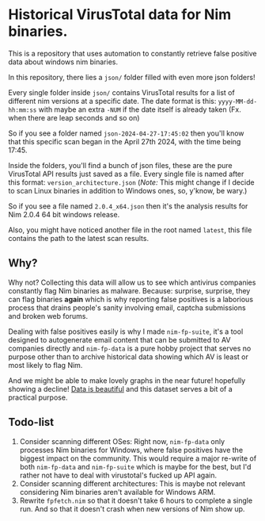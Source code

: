 # Historical VirusTotal data for Nim binaries.

This is a repository that uses automation to constantly retrieve false positive data about windows nim binaries.

In this repository, there lies a `json/` folder filled with even more json folders!

Every single folder inside `json/` contains VirusTotal results for a list of different nim versions at a specific date.
The date format is this: `yyyy-MM-dd-hh:mm:ss` with maybe an extra `-NUM` if the date itself is already taken (Fx. when there are leap seconds and so on)

So if you see a folder named `json-2024-04-27-17:45:02` then you'll know that this specific scan began in the April 27th 2024, with the time being 17:45. 

Inside the folders, you'll find a bunch of json files, these are the pure VirusTotal API results just saved as a file. 
Every single file is named after this format: `version_architecture.json` (*Note:* This might change if I decide to scan Linux binaries in addition to Windows ones, so, y'know, be wary.)

So if you see a file named `2.0.4_x64.json` then it's the analysis results for Nim 2.0.4 64 bit windows release.

Also, you might have noticed another file in the root named `latest`, this file contains the path to the latest scan results.

## Why?

Why not? Collecting this data will allow us to see which antivirus companies constantly flag Nim binaries as malware. Because: surprise, surprise, they can flag binaries **again** which is why reporting false positives is a laborious process that drains people's sanity involving email, captcha submissions and broken web forums.

Dealing with false positives easily is why I made `nim-fp-suite`, it's a tool designed to autogenerate email content that can be submitted to AV companies directly and `nim-fp-data` is a pure hobby project that serves no purpose other than to archive historical data showing which AV is least or most likely to flag Nim.

And we might be able to make lovely graphs in the near future! hopefully showing a decline! [Data is beautiful](https://www.reddit.com/r/dataisbeautiful/) and this dataset serves a bit of a practical purpose.

## Todo-list

1. Consider scanning different OSes: Right now, `nim-fp-data` only processes Nim binaries for Windows, where false positives have the biggest impact on the community. This would require a major re-write of both `nim-fp-data` and `nim-fp-suite` which is maybe for the best, but I'd rather not have to deal with virustotal's fucked up API again.
2. Consider scanning different architectures: This is maybe not relevant considering Nim binaries aren't available for Windows ARM.
3. Rewrite `fpfetch.nim` so that it doesn't take 6 hours to complete a single run. And so that it doesn't crash when new versions of Nim show up.
